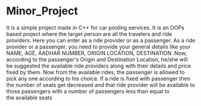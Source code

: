 # Minor_Project
It is a simple project made in C++ for car pooling services. It is an OOPs based project where the target person are all the travelers and ride providers. Here you can enter as a ride provider or as a passenger. As a ride provider or a passenger, you need to provide your general details like your NAME, AGE, AADHAR NUMBER, ORIGIN LOCATION, DESTINATION .Now, according to the passenger's Origin and Destination Location, he/she will be suggested the available ride providers along with their details and price fixed by them. Now from the available rides, the passenger is allowed to pick any one according to his choice. If a ride is fixed with passenger then the number of seats get decreased and that ride provider will be available to those passengers with a number of passengers less than equal to the available seats
